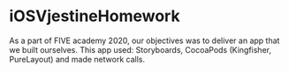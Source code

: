 # iOSVjestineHomework

As a part of FIVE academy 2020, our objectives was to deliver an app that we built ourselves. 
This app used: Storyboards, CocoaPods (Kingfisher, PureLayout) and made network calls.

